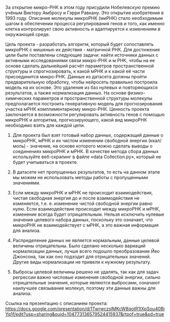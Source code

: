 За открытие микро-РНК в этом году присудили Нобелевскую премию учёным Виктору Амбросу и Гэрри Равкану. Это открытие изобретения в 1993 году. Описание молекулы микроРНК (миРНК) стало необходимым шагом в обеспечении процесса регулирования генов и того, как именно клетка контролирует свою активность и адаптируется к изменениям в окружающей среде.

Цель проекта - разработать алгоритм, который будет сопоставлять микроРНК с мишенью их действия - матричной РНК. Для достижения цели были поставлены следующие задачи: найти источники данных с активными исследованиями связи микро-РНК и м РНК, чтобы на ее основе сделать дальнейший расчёт параметров пространственной структуры и спрогнозировать, к какой мРНК и к какой её части присоединится микро-РНК. Данные из датасета должны пройти предварительную обработку, чтобы нейросеть правильно построила модель на их основе. Это удаление из баз нулевых и повторяющихся результатов, а также нормализация данных. На основе физико-химических параметров и пространственной структуры молекулы предполагается построить генеративную модель для прогнозирования участка мРНК комплиментарному микро-РНК. Ценность проекта заключается в возможности регулировать активность генов с помощью микроРНК и алгоритма, прогнозирующего, какой вид микроРНК необходимо взять для каждой цели.

1. Для проекта был взят готовый набор данных, содержащий данные о микроРНК, мРНК и их чистом изменении свободной энергии (ккал/моль) - значение, на основе которого можно сделать выводы о соединениях микроРНК и мРНК. В качестве метода сбора данных используйте веб-скрапинг в файле «data Collection.py», который не будет учитываться в проекте.

2. В датасете нет пропущенных результатов, то есть на данном этапе мы можем не использовать методы работы с пропущенными значениями.

3. Если между микроРНК и мРНК не происходит взаимодействия, чистая свободная энергия до и после взаимодействия не изменяется, т.е. е. изменение чистой свободной энергии равно нулю. Если взаимодействие происходит между микроРНК и мРНК, изменение всегда будет отрицательным. Нельзя исключить нулевые значения целевого набора данных, поскольку это означает, что микроРНК не взаимодействует с мРНК, а это важная информация для анализа.

4. Распределение данных не является нормальным, данные целевой величины отрицательны. Было сделано несколько вариаций нормализации данных, лучше всего подошло преобразование Йео Джонсона, так как оно подходит для отрицательных значений. Другие виды нормализации не привели к нужному результату.

5. Выбросы целевой величины решено не удалять, так как для задач регрессии важно числовые изменения свободной энергии, сильно отрицательные значения, которые являются выбросами, означают наилучшее связывание молекул, поэтому эти данные важны для анализа.

Ссылка на презентацию с описанием проекта: https://docs.google.com/presentation/d/1TwrwczslMKcW8qotR1IXpSou40BjYq1f/edit?usp=sharing&ouid=104773136579524415937&rtpof=true&sd=true
